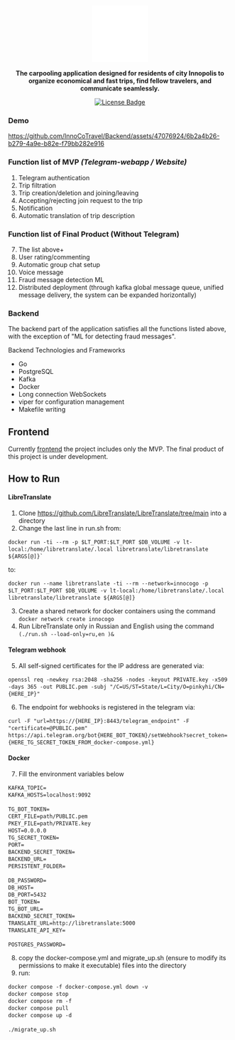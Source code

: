 <p align="center">
  <img width="25%" src="https://github.com/InnoCoGo/.github/blob/master/assets/banner/banner.svg" alt="Banner">
</p>
<p align="center">
  <b>The carpooling application designed for residents of city Innopolis to organize economical and fast trips, find fellow travelers, and communicate seamlessly.</b>
</p>
<p align="center">
  <a href="https://github.com/InnoCoGo/.github/edit/master/LICENSE.txt">
    <img src="https://img.shields.io/github/license/InnoCoGo/.github" alt="License Badge">
  </a>
</p>

### Demo
https://github.com/InnoCoTravel/Backend/assets/47076924/6b2a4b26-b279-4a9e-b82e-f79bb282e916

### Function list of MVP *(Telegram-webapp / Website)* 
1. Telegram authentication
2. Trip filtration
3. Trip creation/deletion and joining/leaving
4. Accepting/rejecting join request to the trip
5. Notification
6. Automatic translation of trip description

### Function list of Final Product (Without Telegram)

7. The list above+
8. User rating/commenting
9. Automatic group chat setup
10. Voice message
11. Fraud message detection ML
12. Distributed deployment (through kafka global message queue, unified message delivery, the system can be expanded horizontally)

### Backend
The backend part of the application satisfies all the functions listed above, with the exception of "ML for detecting fraud messages".

Backend Technologies and Frameworks

- Go
- PostgreSQL
- Kafka
- Docker
- Long connection WebSockets
- viper for configuration management
- Makefile writing


## Frontend
Currently [frontend](https://github.com/InnoCoTravel/Frontend ) the project includes only the MVP. The final product of this project is under development.

## How to Run
#### LibreTranslate
1. Clone https://github.com/LibreTranslate/LibreTranslate/tree/main into a directory
2. Change the last line in run.sh from:
```
docker run -ti --rm -p $LT_PORT:$LT_PORT $DB_VOLUME -v lt-local:/home/libretranslate/.local libretranslate/libretranslate ${ARGS[@]}`
```
to:
```
docker run --name libretranslate -ti --rm --network=innocogo -p $LT_PORT:$LT_PORT $DB_VOLUME -v lt-local:/home/libretranslate/.local libretranslate/libretranslate ${ARGS[@]}
```
3. Create a shared network for docker containers using the command
```docker network create innocogo```
4. Run LibreTranslate only in Russian and English using the command
``(./run.sh --load-only=ru,en )&``
#### Telegram webhook
5. All self-signed certificates for the IP address are generated via:
```
openssl req -newkey rsa:2048 -sha256 -nodes -keyout PRIVATE.key -x509 -days 365 -out PUBLIC.pem -subj "/C=US/ST=State/L=City/O=pinkyhi/CN={HERE_IP}"
```
6. The endpoint for webhooks is registered in the telegram via:
```
curl -F "url=https://{HERE_IP}:8443/telegram_endpoint" -F "certificate=@PUBLIC.pem" https://api.telegram.org/bot{HERE_BOT_TOKEN}/setWebhook?secret_token={HERE_TG_SECRET_TOKEN_FROM_docker-compose.yml}
```
#### Docker
7. Fill the environment variables below

```
KAFKA_TOPIC=
KAFKA_HOSTS=localhost:9092

TG_BOT_TOKEN=
CERT_FILE=path/PUBLIC.pem
PKEY_FILE=path/PRIVATE.key
HOST=0.0.0.0
TG_SECRET_TOKEN=
PORT=
BACKEND_SECRET_TOKEN=
BACKEND_URL=
PERSISTENT_FOLDER=

DB_PASSWORD=
DB_HOST=
DB_PORT=5432
BOT_TOKEN=
TG_BOT_URL=
BACKEND_SECRET_TOKEN=
TRANSLATE_URL=http://libretranslate:5000
TRANSLATE_API_KEY=

POSTGRES_PASSWORD=
```
8. copy the docker-compose.yml and migrate_up.sh (ensure to modify its permissions to make it executable) files into the directory
9. run:
```
docker compose -f docker-compose.yml down -v
docker compose stop
docker compose rm -f
docker compose pull
docker compose up -d

./migrate_up.sh
```
